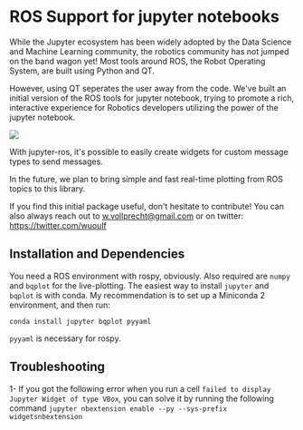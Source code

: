 # ROS Support for jupyter notebooks

While the Jupyter ecosystem has been widely adopted by
the Data Science and Machine Learning community, the 
robotics community has not jumped on the band wagon yet! 
Most tools around ROS, the Robot Operating System, are 
built using Python and QT.

However, using QT seperates the user away from the code.
We've built an initial version of the ROS tools for jupyter
notebook, trying to promote a rich, interactive experience
for Robotics developers utilizing the power of the jupyter 
notebook.

![](https://raw.githubusercontent.com/wolfv/jupyter-ros/master/docs/assets/screenshot.png)

With jupyter-ros, it's possible to easily create widgets for 
custom message types to send messages. 

In the future, we plan to bring simple and fast real-time
plotting from ROS topics to this library.

If you find this initial package useful, don't hesitate to 
contribute!
You can also always reach out to w.vollprecht@gmail.com or 
on twitter: https://twitter.com/wuoulf

## Installation and Dependencies

You need a ROS environment with rospy, obviously.
Also required are `numpy` and `bqplot` for the live-plotting.
The easiest way to install `jupyter` and `bqplot` is with
conda. My recommendation is to set up a Miniconda 2 
environment, and then run:

```
conda install jupyter bqplot pyyaml
```

`pyyaml` is necessary for rospy.

## Troubleshooting

1- If you got the following error when you run a cell ```failed to display Jupyter Widget of type VBox```, you can solve it by running the following command ```jupyter nbextension enable --py --sys-prefix widgetsnbextension```
